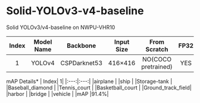 # Solid-YOLOv3-v4-baseline
Solid YOLOv3/v4-baseline on NWPU-VHR10

|Index| Model Name |Backbone |Input Size | From Scratch| FP32  | mAP* |
|:-:|:---------: |:-------:|:---------:|:-----------:|:-----:|:---:|
|1|YOLOv4|CSPDarknet53|416×416|NO(COCO pretrained)|YES|91.4%|



mAP Details*
| Index| 1|
|:---:|:---:|
|airplane          |
|ship              |
|Storage-tank      |
|Baseball_diamond  |
|Tennis_court      |
|Basketball_court  |
|Ground_track_field|
|harbor            |
|bridge            |
|vehicle           |
|mAP               |91.4%|
